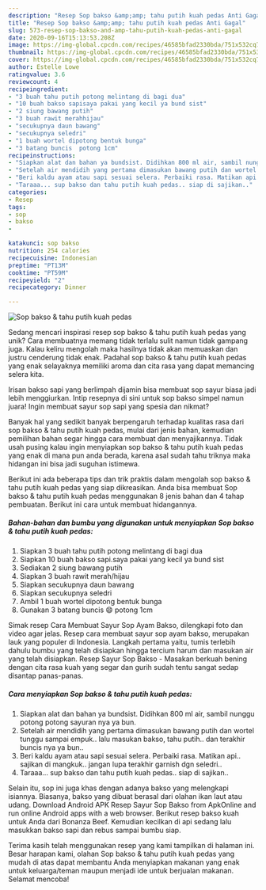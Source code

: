 ```yaml
---
description: "Resep Sop bakso &amp;amp; tahu putih kuah pedas Anti Gagal"
title: "Resep Sop bakso &amp;amp; tahu putih kuah pedas Anti Gagal"
slug: 573-resep-sop-bakso-and-amp-tahu-putih-kuah-pedas-anti-gagal
date: 2020-09-16T15:13:53.208Z
image: https://img-global.cpcdn.com/recipes/46585bfad2330bda/751x532cq70/sop-bakso-tahu-putih-kuah-pedas-foto-resep-utama.jpg
thumbnail: https://img-global.cpcdn.com/recipes/46585bfad2330bda/751x532cq70/sop-bakso-tahu-putih-kuah-pedas-foto-resep-utama.jpg
cover: https://img-global.cpcdn.com/recipes/46585bfad2330bda/751x532cq70/sop-bakso-tahu-putih-kuah-pedas-foto-resep-utama.jpg
author: Estelle Lowe
ratingvalue: 3.6
reviewcount: 4
recipeingredient:
- "3 buah tahu putih potong melintang di bagi dua"
- "10 buah bakso sapisaya pakai yang kecil ya bund sist"
- "2 siung bawang putih"
- "3 buah rawit merahhijau"
- "secukupnya daun bawang"
- "secukupnya seledri"
- "1 buah wortel dipotong bentuk bunga"
- "3 batang buncis  potong 1cm"
recipeinstructions:
- "Siapkan alat dan bahan ya bundsist. Didihkan 800 ml air, sambil nunggu potong potong sayuran nya ya bun."
- "Setelah air mendidih yang pertama dimasukan bawang putih dan wortel tunggu sampai empuk.. lalu masukan bakso, tahu putih.. dan terakhir buncis nya ya bun.."
- "Beri kaldu ayam atau sapi sesuai selera. Perbaiki rasa. Matikan api.. sajikan di mangkuk.. jangan lupa terakhir garnish dgn seledri.."
- "Taraaa... sup bakso dan tahu putih kuah pedas.. siap di sajikan.."
categories:
- Resep
tags:
- sop
- bakso
- 

katakunci: sop bakso  
nutrition: 254 calories
recipecuisine: Indonesian
preptime: "PT13M"
cooktime: "PT59M"
recipeyield: "2"
recipecategory: Dinner

---
```



![Sop bakso &amp; tahu putih kuah pedas](https://img-global.cpcdn.com/recipes/46585bfad2330bda/751x532cq70/sop-bakso-tahu-putih-kuah-pedas-foto-resep-utama.jpg)

Sedang mencari inspirasi resep sop bakso &amp; tahu putih kuah pedas yang unik? Cara membuatnya memang tidak terlalu sulit namun tidak gampang juga. Kalau keliru mengolah maka hasilnya tidak akan memuaskan dan justru cenderung tidak enak. Padahal sop bakso &amp; tahu putih kuah pedas yang enak selayaknya memiliki aroma dan cita rasa yang dapat memancing selera kita.

Irisan bakso sapi yang berlimpah dijamin bisa membuat sop sayur biasa jadi lebih menggiurkan. Intip resepnya di sini untuk sop bakso simpel namun juara! Ingin membuat sayur sop sapi yang spesia dan nikmat?

Banyak hal yang sedikit banyak berpengaruh terhadap kualitas rasa dari sop bakso &amp; tahu putih kuah pedas, mulai dari jenis bahan, kemudian pemilihan bahan segar hingga cara membuat dan menyajikannya. Tidak usah pusing kalau ingin menyiapkan sop bakso &amp; tahu putih kuah pedas yang enak di mana pun anda berada, karena asal sudah tahu triknya maka hidangan ini bisa jadi suguhan istimewa.


Berikut ini ada beberapa tips dan trik praktis dalam mengolah sop bakso &amp; tahu putih kuah pedas yang siap dikreasikan. Anda bisa membuat Sop bakso &amp; tahu putih kuah pedas menggunakan 8 jenis bahan dan 4 tahap pembuatan. Berikut ini cara untuk membuat hidangannya.

<!--inarticleads1-->

##### Bahan-bahan dan bumbu yang digunakan untuk menyiapkan Sop bakso &amp; tahu putih kuah pedas:

1. Siapkan 3 buah tahu putih potong melintang di bagi dua
1. Siapkan 10 buah bakso sapi.saya pakai yang kecil ya bund sist
1. Sediakan 2 siung bawang putih
1. Siapkan 3 buah rawit merah/hijau
1. Siapkan secukupnya daun bawang
1. Siapkan secukupnya seledri
1. Ambil 1 buah wortel dipotong bentuk bunga
1. Gunakan 3 batang buncis 😄 potong 1cm


Simak resep Cara Membuat Sayur Sop Ayam Bakso, dilengkapi foto dan video agar jelas. Resep cara membuat sayur sop ayam bakso, merupakan lauk yang populer di Indonesia. Langkah pertama yaitu, tumis terlebih dahulu bumbu yang telah disiapkan hingga tercium harum dan masukan air yang telah disiapkan. Resep Sayur Sop Bakso - Masakan berkuah bening dengan cita rasa kuah yang segar dan gurih sudah tentu sangat sedap disantap panas-panas. 

<!--inarticleads2-->

##### Cara menyiapkan Sop bakso &amp; tahu putih kuah pedas:

1. Siapkan alat dan bahan ya bundsist. Didihkan 800 ml air, sambil nunggu potong potong sayuran nya ya bun.
1. Setelah air mendidih yang pertama dimasukan bawang putih dan wortel tunggu sampai empuk.. lalu masukan bakso, tahu putih.. dan terakhir buncis nya ya bun..
1. Beri kaldu ayam atau sapi sesuai selera. Perbaiki rasa. Matikan api.. sajikan di mangkuk.. jangan lupa terakhir garnish dgn seledri..
1. Taraaa... sup bakso dan tahu putih kuah pedas.. siap di sajikan..


Selain itu, sop ini juga khas dengan adanya bakso yang melengkapi isiannya. Biasanya, bakso yang dibuat berasal dari olahan ikan laut atau udang. Download Android APK Resep Sayur Sop Bakso from ApkOnline and run online Android apps with a web browser. Berikut resep bakso kuah untuk Anda dari Bonanza Beef. Kemudian kecilkan di api sedang lalu masukkan bakso sapi dan rebus sampai bumbu siap. 

Terima kasih telah menggunakan resep yang kami tampilkan di halaman ini. Besar harapan kami, olahan Sop bakso &amp; tahu putih kuah pedas yang mudah di atas dapat membantu Anda menyiapkan makanan yang enak untuk keluarga/teman maupun menjadi ide untuk berjualan makanan. Selamat mencoba!
